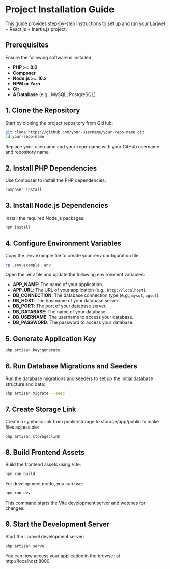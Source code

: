 # Project Installation Guide

This guide provides step-by-step instructions to set up and run your Laravel + React.js + Inertia.js project.

## Prerequisites

Ensure the following software is installed:

- **PHP >= 8.0**
- **Composer**
- **Node.js >= 16.x**
- **NPM or Yarn**
- **Git**
- **A Database** (e.g., MySQL, PostgreSQL)

## 1. Clone the Repository

Start by cloning the project repository from GitHub:

```bash
git clone https://github.com/your-username/your-repo-name.git
cd your-repo-name
```
Replace your-username and your-repo-name with your GitHub username and repository name.

## 2. Install PHP Dependencies

Use Composer to install the PHP dependencies:

```bash
composer install
```
## 3. Install Node.js Dependencies

Install the required Node.js packages:

```bash
npm install
```

## 4. Configure Environment Variables

Copy the .env.example file to create your .env configuration file:

```bash
cp .env.example .env
```
Open the .env file and update the following environment variables:

- **APP_NAME**: The name of your application.
- **APP_URL**: The URL of your application (e.g., `http://localhost`).
- **DB_CONNECTION**: The database connection type (e.g., `mysql`, `pgsql`).
- **DB_HOST**: The hostname of your database server.
- **DB_PORT**: The port of your database server.
- **DB_DATABASE**: The name of your database.
- **DB_USERNAME**: The username to access your database.
- **DB_PASSWORD**: The password to access your database.

## 5. Generate Application Key

```bash
php artisan key:generate
```

## 6. Run Database Migrations and Seeders

Run the database migrations and seeders to set up the initial database structure and data:

```bash
php artisan migrate --seed
```

## 7. Create Storage Link

Create a symbolic link from public/storage to storage/app/public to make files accessible:

```bash
php artisan storage:link
```

## 8. Build Frontend Assets

Build the frontend assets using Vite:

```bash
npm run build
```

For development mode, you can use:

```bash
npm run dev
```

This command starts the Vite development server and watches for changes.

## 9. Start the Development Server

Start the Laravel development server:

```bash
php artisan serve
```

You can now access your application in the browser at http://localhost:8000.



